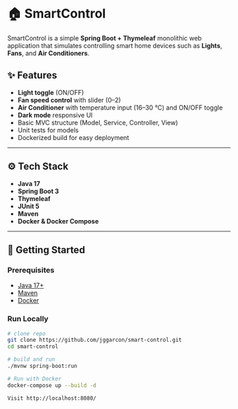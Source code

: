 # 🏠 SmartControl

SmartControl is a simple **Spring Boot + Thymeleaf** monolithic web application that simulates controlling smart home devices such as **Lights**, **Fans**, and **Air Conditioners**.

## ✨ Features

- **Light toggle** (ON/OFF)
- **Fan speed control** with slider (0–2)
- **Air Conditioner** with temperature input (16–30 °C) and ON/OFF toggle
- **Dark mode** responsive UI
- Basic MVC structure (Model, Service, Controller, View)
- Unit tests for models
- Dockerized build for easy deployment

---

## ⚙️ Tech Stack

- **Java 17**
- **Spring Boot 3**
- **Thymeleaf**
- **JUnit 5**
- **Maven**
- **Docker & Docker Compose**

---

## 🚀 Getting Started

### Prerequisites

- [Java 17+](https://adoptium.net/)
- [Maven](https://maven.apache.org/)
- [Docker](https://www.docker.com/)

### Run Locally

```bash
# clone repo
git clone https://github.com/jggarcon/smart-control.git
cd smart-control

# build and run
./mvnw spring-boot:run

# Run with Docker
docker-compose up --build -d

Visit http://localhost:8080/
```

